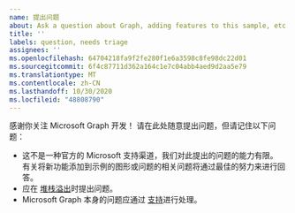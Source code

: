 ```yaml
---
name: 提出问题
about: Ask a question about Graph, adding features to this sample, etc.
title: ''
labels: question, needs triage
assignees: ''
ms.openlocfilehash: 64704218fa9f2fe280f1e6a3598c8fe98dc22d01
ms.sourcegitcommit: 6f4c87711d362a164c1e7c04abb4aed9d2aa5e79
ms.translationtype: MT
ms.contentlocale: zh-CN
ms.lasthandoff: 10/30/2020
ms.locfileid: "48808790"
---
```

感谢你关注 Microsoft Graph 开发！ 请在此处随意提出问题，但请记住以下问题：

- 这不是一种官方的 Microsoft 支持渠道，我们对此提出的问题的能力有限。 有关将新功能添加到示例的图形或问题的相关问题将通过最佳的努力来进行回答。
- 应在 [堆栈溢出](https://stackoverflow.com/questions/tagged/microsoft-graph)时提出问题。
- Microsoft Graph 本身的问题应通过 [支持](https://developer.microsoft.com/graph/support)进行处理。
